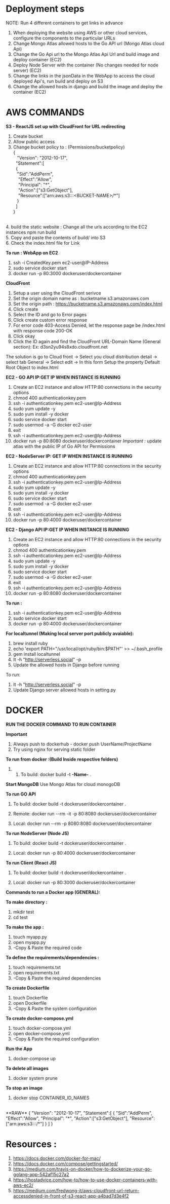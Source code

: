 # Deployment steps
NOTE: Run 4 different containers to get links in advance
1. When deploying the website using AWS or other cloud services, configure the components to the
particular URLs
2. Change Mongo Atlas allowed hosts to the Go API url (Mongo Atlas cloud Api)
3. Change the Go Api url to the Mongo Atlas Api Url and build image and deploy container (EC2)
4. Deploy Node Server with the container (No changes needed for node server) (EC2)
5. Change the links in the jsonData in the WebApp to access the cloud deployed Api's, run build and deploy on S3
6. Change the allowed hosts in django and build the image and deploy the container (EC2)

# AWS COMMANDS
**S3 - ReactJS set up with CloudFront for URL redirecting**
1. Create bucket
2. Allow public access
3. Change bucket policy to : (Permissions/bucketpolicy)<br />
{<br />
&nbsp;&nbsp;  "Version": "2012-10-17",<br />
&nbsp;&nbsp;"Statement":[<br />
&nbsp;&nbsp;{<br />
&nbsp;&nbsp;&nbsp;"Sid":"AddPerm",<br />
&nbsp;&nbsp;&nbsp;      "Effect":"Allow",<br />
&nbsp;&nbsp;&nbsp;      "Principal": "\*",<br />
&nbsp;&nbsp;&nbsp;      "Action":["s3:GetObject"],<br />
&nbsp;&nbsp;&nbsp;      "Resource":["arn:aws:s3:::\<BUCKET-NAME\>/\*"]<br />
&nbsp;&nbsp;    }<br />
&nbsp;  ]<br />
}<br />
<br />
4. build the static website : Change all the urls according to the EC2 instances
npm run build
<br />
5. Copy and paste the contents of build/ into S3
<br />
6. Check the index.html file for Link
<br />

**To run : WebApp on EC2**
1. ssh -i CreatedKey.pem ec2-user@IP-Address
2. sudo service docker start
3. docker run -p 80:3000 dockeruser/dockercontainer

**CloudFront**
1. Setup a user using the CloudFront serivce
2. Set the origin domain name as : bucketname.s3.amazonaws.com
3. Set the origin path : https://bucketname.s3.amazonaws.com/index.html
4. Click create
5. Select the ID and go to Error pages
6. Click create custom error response
7. For error code 403-Access Denied, let the response page be /index.html with response code 200-OK
8. Click okay
9. Click the ID again and find the CloudFront URL-Domain Name (General section):
Ex: d3sn2yu94s8xdo.cloudfront.net

The solution is go to Cloud front -> Select you cloud distribution detail -> select tab General -> Select edit -> In this form Setup the property Default Root Object to index.html

**EC2 - GO API IP:GET IP WHEN INSTANCE IS RUNNING**
1. Create an EC2 instance and allow HTTP:80 connections in the security options
2. chmod 400 authenticationkey.pem
3. ssh -i authenticationkey.pem ec2-user@Ip-Address
4. sudo yum update -y
5. sudo yum install -y docker
6. sudo service docker start
7. sudo usermod -a -G docker ec2-user
8. exit
9. ssh -i authenticationkey.pem ec2-user@Ip-Address
10. docker run -p 80:8080 dockeruser/dockercontainer
*Important :*
update atlas with the public IP of Go API for Permissions

**EC2 - NodeServer IP: GET IP WHEN INSTANCE IS RUNNING**
1. Create an EC2 instance and allow HTTP:80 connections in the security options
2. chmod 400 authenticationkey.pem
3. ssh -i authenticationkey.pem ec2-user@Ip-Address
4. sudo yum update -y
5. sudo yum install -y docker
6. sudo service docker start
7. sudo usermod -a -G docker ec2-user
8. exit
9. ssh -i authenticationkey.pem ec2-user@Ip-Address
10. docker run -p 80:4000 dockeruser/dockercontainer

**EC2 - Django API IP:GET IP WHEN INSTANCE IS RUNNING**

1. Create an EC2 instance and allow HTTP:80 connections in the security options
2. chmod 400 authenticationkey.pem
3. ssh -i authenticationkey.pem ec2-user@Ip-Address
4. sudo yum update -y
5. sudo yum install -y docker
6. sudo service docker start
7. sudo usermod -a -G docker ec2-user
8. exit
9. ssh -i authenticationkey.pem ec2-user@Ip-Address
10. docker run -p 80:8080 dockeruser/dockercontainer

**To run :**
1. ssh -i authenticationkey.pem ec2-user@Ip-Address
2. sudo service docker start
3. docker run -p 80:4000 dockeruser/dockercontainer

**For localtunnel (Making local server port publicly avaiable):**
1. brew install ruby
2. echo 'export PATH="/usr/local/opt/ruby/bin:$PATH"' >> ~/.bash_profile
3. gem install localtunnel
4. lt -h "http://serverless.social" -p <port number>
5. Update the allowed hosts in Django before running

To run:
1. lt -h "http://serverless.social" -p <port number>
2. Update Django server allowed hosts in setting.py

# DOCKER
**RUN THE DOCKER COMMAND TO RUN CONTAINER**

**Important**
1. Always push to dockerhub - docker push UserName/ProjectName
1. Try using nginx for serving static folder

**To run from docker  :(Build Inside respective folders)**
1. 1. To build: docker build -t **-Name-** .

**Start MongoDB**
Use Mongo Atlas for cloud monogoDB

**To run GO API**
1. To build: docker build -t dockeruser/dockercontainer .

2. Remote: docker run --rm -it -p 80:8080 dockeruser/dockercontainer

3. Local: docker run --rm -p 8080:8080 dockeruser/dockercontainer

**To run NodeServer (Node JS)**
1. To build: docker build -t dockeruser/dockercontainer .

2. Local: docker run -p 80:4000 dockeruser/dockercontainer

**To run Client (React JS)**
1. To build: docker build -t dockeruser/dockercontainer .

2. Local: docker run -p 80:3000 dockeruser/dockercontainer

**Commands to run a Docker app (GENERAL):**

**To make directory :**
1. mkdir test
2. cd test

**To make the app :**
1. touch myapp.py
2. open myapp.py
3. -Copy & Paste the required code

**To define the requirements/dependencies :**
1. touch requirements.txt
2. open requirements.txt
3. -Copy & Paste the required dependencies

**To create Dockerfile**
1. touch Dockerfile
2. open Dockerfile
3. -Copy & Paste the system configuration

**To create docker-compose.yml**
1. touch docker-compose.yml
2. open docker-compose.yml
3. -Copy & Paste the required configuration

**Run the App**
1. docker-compose up

**To delete all images**
1. docker system prune

**To stop an image**
1. docker stop CONTAINER_ID_NAMES
<br />
**RAW**
{
   "Version": "2012-10-17",
  "Statement":[
  {
   "Sid":"AddPerm",
    "Effect":"Allow",
    "Principal": "*",
    "Action":["s3:GetObject"],
    "Resource":["arn:aws:s3:::<BUCKET-NAME>/*"]
   }
  ]
}

# Resources :
1. https://docs.docker.com/docker-for-mac/
2. https://docs.docker.com/compose/gettingstarted/
3. https://medium.com/travis-on-docker/how-to-dockerize-your-go-golang-app-542af15c27a2
4. https://hostadvice.com/how-to/how-to-use-docker-containers-with-aws-ec2/
5. https://medium.com/fredwong-it/aws-cloudfront-url-return-accessdenied-in-front-of-s3-react-app-a4bad7d3e4f2
